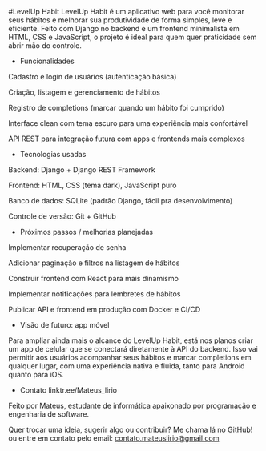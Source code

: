 #LevelUp Habit
LevelUp Habit é um aplicativo web para você monitorar seus hábitos e melhorar sua produtividade de forma simples, leve e eficiente. Feito com Django no backend e um frontend minimalista em HTML, CSS e JavaScript, o projeto é ideal para quem quer praticidade sem abrir mão do controle.

- Funcionalidades
  
Cadastro e login de usuários (autenticação básica)

Criação, listagem e gerenciamento de hábitos

Registro de completions (marcar quando um hábito foi cumprido)

Interface clean com tema escuro para uma experiência mais confortável

API REST para integração futura com apps e frontends mais complexos

- Tecnologias usadas
  
Backend: Django + Django REST Framework

Frontend: HTML, CSS (tema dark), JavaScript puro

Banco de dados: SQLite (padrão Django, fácil pra desenvolvimento)

Controle de versão: Git + GitHub

- Próximos passos / melhorias planejadas
  
Implementar recuperação de senha

Adicionar paginação e filtros na listagem de hábitos

Construir frontend com React para mais dinamismo

Implementar notificações para lembretes de hábitos

Publicar API e frontend em produção com Docker e CI/CD

- Visão de futuro: app móvel
  
Para ampliar ainda mais o alcance do LevelUp Habit, está nos planos criar um app de celular que se conectará diretamente à API do backend. Isso vai permitir aos usuários acompanhar seus hábitos e marcar completions em qualquer lugar, com uma experiência nativa e fluida, tanto para Android quanto para iOS.

- Contato
linktr.ee/Mateus_lirio

Feito por Mateus, estudante de informática apaixonado por programação e engenharia de software.

Quer trocar uma ideia, sugerir algo ou contribuir? Me chama lá no GitHub! ou entre em contato pelo email: contato.mateuslirio@gmail.com
